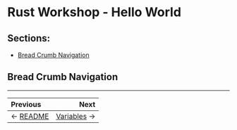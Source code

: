 # Rust Workshop - Hello World

## Sections:

* [Bread Crumb Navigation](#bread-crumb-navigation)

## Bread Crumb Navigation
_________________________

Previous | Next
:------- | ---:
← [README](../README.md) | [Variables](./variables.md) →

